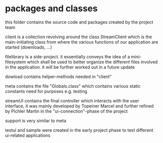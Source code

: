 # packages and classes
  this folder contains the source code and packages created by the project team
  
  client is a collection revolving around the class StreamClient which is the main-initiating class from where the various functions of our application are started (downloads, ...)
  
  filelibrary is a side-project. it essentially conveys the idea of a mini-filesystem which shall be used to better organize the different files involved in the application. it will be further worked out in a future update
  
  dowload contains helper-methods needed in "client"
  
  meta contains the file "Globals.class" which contains various static constants need for purposes e.g. testing
  
  streamUI contains the final controller which interacts with the user interface, it was mainly developed by Topeiner Marcel and further refined by Pichler Martin in the "ui-connection"-phase of the project
  
  support is very similar to meta
  
  testui and sample were created in the early project phase to test different ui-related applications
